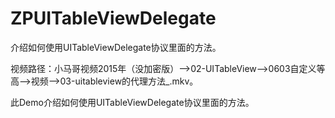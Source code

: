 # ZPUITableViewDelegate
介绍如何使用UITableViewDelegate协议里面的方法。

视频路径：小马哥视频2015年（没加密版）——>02-UITableView——>0603自定义等高——>视频——>03-uitableview的代理方法_.mkv。

此Demo介绍如何使用UITableViewDelegate协议里面的方法。
